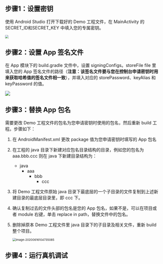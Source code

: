 ﻿## 步骤1：设置密钥

使用 Android Studio 打开下载好的 Demo 工程文件，在 MainActivity 的 SECRET_ID和SECRET_KEY 中填入您的专属密钥。

<img src="https://main.qcloudimg.com/raw/e34f31c9afad4eae7a02eeca8c030913.png" style="zoom:70%;" />

## 步骤2：设置 App 签名文件

在 App 模块下的 build.gradle 文件中，设置 signingConfigs。storeFile file 里填入您的 App 签名文件的路径（**注意：该签名文件要与您在控制台申请密钥时用来获取哈希值的签名文件相一致**），并填入对应的 storePassword、keyAlias 和 keyPassword 的值。

![](https://main.qcloudimg.com/raw/ea8f32dbb5d59d735fd425b439333cef.png)

## 步骤3：替换 App 包名

需要更改 Demo 工程文件的包名为您申请密钥时使用的包名，然后重新 build 工程。步骤如下：

1. 在 AndroidManifest.xml 更改 package 值为您申请密钥时填写的 App 包名

2. 在工程的 java 目录下新建对应包名目录结构的目录，例如您的包名为 aaa.bbb.ccc 则在 java 下新建目录结构为：
   - java
      - aaa
         - bbb
            - ccc

3. 将 Demo 工程文件原始 java 目录下最底层的一个子目录的文件复制到上述新建目录的最底层目录里，即 ccc 下。

4. 确认复制过去的文件头部的包名是您的 App 包名，如果不是，可以在项目或者 module 右键，单击 replace in path，替换文件中的包名。

5. 删除掉原本 Demo 工程文件里 java 目录下的子目录及相关文件，重新 build 整个项目。

   <img src="https://main.qcloudimg.com/raw/be756316dcf4b0eef20715bd4a72d8d2.png" alt="image-20200616104735085" style="zoom:67%;" />

## 步骤4：运行真机调试



